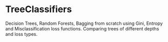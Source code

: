 # TreeClassifiers
Decision Trees, Random Forests, Bagging from scratch using Gini, Entropy and Misclassification loss functions.
Comparing trees of different depths and loss types.
